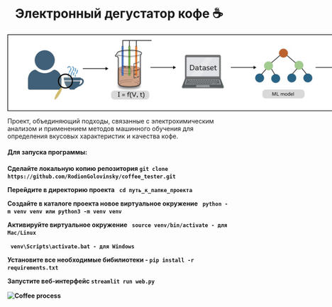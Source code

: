 <h1 align="center">Электронный дегустатор кофе ☕</h1>
<img align="center"
  src="models/media/picture1.jpg"
  alt="Coffee process"
  style="display: inline-block; margin: 0 auto; max-width: 1000px">


Проект, объединяющий подходы, связанные с электрохимическим анализом и применением методов машинного обучения для определения вкусовых характеристик и качества кофе.
<h4> <b> Для запуска программы: </b><h4>
<p> Сделайте локальную копию репозитория <code>git clone https://github.com/RodionGolovinsky/coffee_tester.git</code></p>
<p> Перейдите в директорию проекта <code> cd путь_к_папке_проекта </code></p>
<p> Создайте в каталоге проекта новое виртуальное окружение <code> python -m venv venv или python3 -m venv venv</code></p>
<p> Активируйте виртуальное окружение <code> source venv/bin/activate - для Mac/Linux</code></p>
<p> <code> venv\Scripts\activate.bat - для Windows</code></p>
<p>Установите все необходимые бибилиотеки - <code>pip install -r requirements.txt</code></p>
<p>Запустите веб-интерфейс <code>streamlit run web.py</code></p>
<img align="center"
  src="models/media/screencast.gif"
  alt="Coffee process"
  style="display: inline-block; margin: 0 auto; max-width: 1000px">

